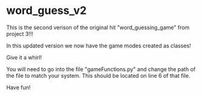 # word_guess_v2
This is the second verison of the original hit "word_guessing_game" from project 3!!!

In this updated version we now have the game modes created as classes!

Give it a whirl! 

You will need to go into the file "gameFunctions.py" and change the path of the file to match your system.
This should be located on line 6 of that file.


Have fun!
